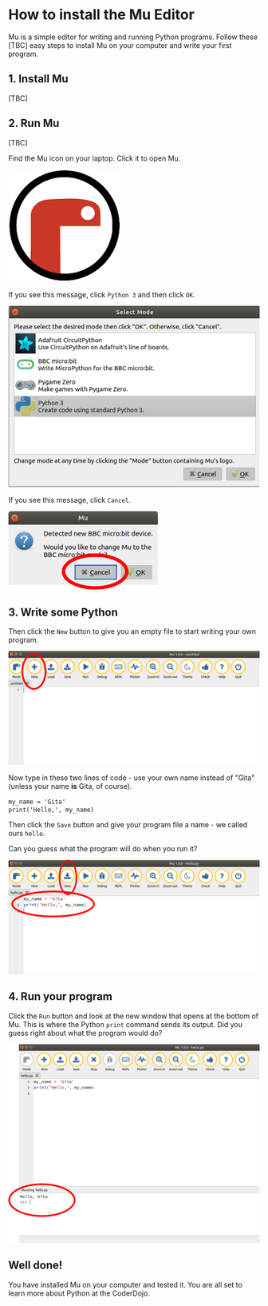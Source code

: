 



# How to install the Mu Editor

Mu is a simple editor for writing and running Python programs. Follow these [TBC] easy steps to install Mu on your computer and write your first program.



## 1. Install Mu

[TBC]



## 2. Run Mu

[TBC]

Find the Mu icon on your laptop.  Click it to open Mu.

![Mu logo](./images/mu-00.png)



If you see this message, click `Python 3` and then click `OK`.

![Select mode](./images/mu-90.png)



If you see this message, click `Cancel`.

![Error message about BBC micro:bit](./images/mu-01.png)



## 3. Write some Python

Then click the `New` button to give you an empty file to start writing your own program.

![Mu editor with blank program](./images/mu-03.png)



Now type in these two lines of code - use your own name instead of "Gita" (unless your name **is** Gita, of course).

````
my_name = 'Gita'
print('Hello,', my_name)
````

Then click the `Save` button and give your program file a name - we called ours `hello`.

Can you guess what the program will do when you run it?

![Mu editor with test program](./images/mu-04.png)



## 4. Run your program

Click the `Run` button and look at the new window that opens at the bottom of Mu.  This is where the Python `print` command sends its output. Did you guess right about what the program would do? 

![Mu editor with program output](./images/mu-05.png)



## Well done!

You have installed Mu on your computer and  tested it. You are all set to learn more about Python at the CoderDojo.


